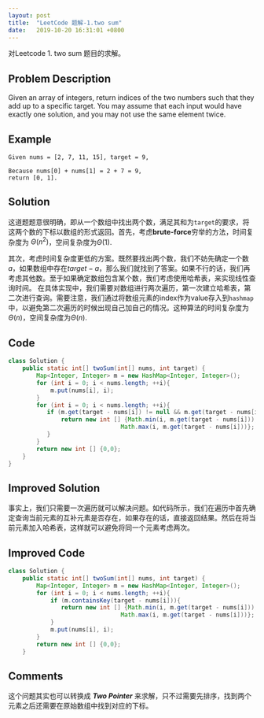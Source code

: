 ```yaml
---
layout: post
title:  "LeetCode 题解-1.two sum"
date:   2019-10-20 16:31:01 +0800
---
```

对Leetcode 1. two sum 题目的求解。
## Problem Description

Given an array of integers, return indices of the two numbers such that they add up to a specific target. You may assume that each input would have exactly one solution, and you may not use the same element twice.

## Example

```
Given nums = [2, 7, 11, 15], target = 9,

Because nums[0] + nums[1] = 2 + 7 = 9,
return [0, 1].
```

## Solution

这道题题意很明确，即从一个数组中找出两个数，满足其和为`target`的要求，将这两个数的下标以数组的形式返回。首先，考虑**brute-force**穷举的方法，时间复杂度为 $\Theta(n^2)$，空间复杂度为$\Theta(1)$.

其次，考虑时间复杂度更低的方案。既然要找出两个数，我们不妨先确定一个数$a$，如果数组中存在$target-a$，那么我们就找到了答案。如果不行的话，我们再考虑其他数。至于如果确定数组包含某个数，我们考虑使用哈希表，来实现线性查询时间。
在具体实现中，我们需要对数组进行两次遍历，第一次建立哈希表，第二次进行查询。需要注意，我们通过将数组元素的index作为value存入到`hashmap`中，以避免第二次遍历的时候出现自己加自己的情况。这种算法的时间复杂度为$\Theta(n)$，空间复杂度为$\Theta(n)$.
## Code

```java
class Solution {
    public static int[] twoSum(int[] nums, int target) {
        Map<Integer, Integer> m = new HashMap<Integer, Integer>();
        for (int i = 0; i < nums.length; ++i){
            m.put(nums[i], i);
        }
        for (int i = 0; i < nums.length; ++i){
           if (m.get(target - nums[i]) != null && m.get(target - nums[i]) != i){
               return new int [] {Math.min(i, m.get(target - nums[i])),
                                Math.max(i, m.get(target - nums[i]))};
           }
        }
        return new int [] {0,0};
    }
}
```

## Improved Solution

事实上，我们只需要一次遍历就可以解决问题。如代码所示，我们在遍历中首先确定查询当前元素的互补元素是否存在，如果存在的话，直接返回结果。然后在将当前元素加入哈希表，这样就可以避免将同一个元素考虑两次。

## Improved Code

```java
class Solution {
    public static int[] twoSum(int[] nums, int target) {
        Map<Integer, Integer> m = new HashMap<Integer, Integer>();
        for (int i = 0; i < nums.length; ++i){
            if (m.containsKey(target - nums[i])){
               return new int [] {Math.min(i, m.get(target - nums[i])),
                                Math.max(i, m.get(target - nums[i]))};
            }
            m.put(nums[i], i);
        }
        return new int [] {0,0};
    }
```

## Comments

这个问题其实也可以转换成 ***Two Pointer*** 来求解，只不过需要先排序，找到两个元素之后还需要在原始数组中找到对应的下标。